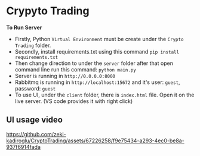 # Crypyto Trading
**To Run Server**
* Firstly, Python `Virtual Environment` must be create under the `Crypto Trading` folder.
* Secondly, install requirements.txt using this command `pip install requirements.txt`
* Then change direction to under the `server` folder after that open command line run this command: `python main.py`
* Server is running in `http://0.0.0.0:8000`
* Rabbitmq is running in `http://localhost:15672` and it's user: `guest`, password: `guest`
* To use UI, under the `client` folder, there is `index.html` file. Open it on the live server. (VS code provides it with right click) 
  
## UI usage video
https://github.com/zeki-kadiroglu/CryptoTrading/assets/67226258/f9e75434-a293-4ec0-be8a-937f6914fada

